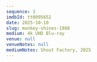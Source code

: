 ```yaml
---
sequence: 1
imdbId: tt0095652
date: 2025-10-10
slug: monkey-shines-1988
medium: 4k UHD Blu-ray
venue: null
venueNotes: null
mediumNotes: Shout Factory, 2025
---
```



